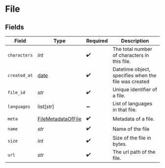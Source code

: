 # File


## Fields

| Field                                                                | Type                                                                 | Required                                                             | Description                                                          |
| -------------------------------------------------------------------- | -------------------------------------------------------------------- | -------------------------------------------------------------------- | -------------------------------------------------------------------- |
| `characters`                                                         | *int*                                                                | :heavy_check_mark:                                                   | The total number of characters in this file.                         |
| `created_at`                                                         | [date](https://docs.python.org/3/library/datetime.html#date-objects) | :heavy_check_mark:                                                   | Datetime object, specifies when the file was created                 |
| `file_id`                                                            | *str*                                                                | :heavy_check_mark:                                                   | Unique identifier of a file.                                         |
| `languages`                                                          | list[*str*]                                                          | :heavy_minus_sign:                                                   | List of languages in that file.                                      |
| `meta`                                                               | [FileMetadataOfFile](../../models/shared/filemetadataoffile.md)      | :heavy_check_mark:                                                   | Metadata of a file.                                                  |
| `name`                                                               | *str*                                                                | :heavy_check_mark:                                                   | Name of the file                                                     |
| `size`                                                               | *int*                                                                | :heavy_check_mark:                                                   | Size of the file in bytes.                                           |
| `url`                                                                | *str*                                                                | :heavy_check_mark:                                                   | The url path of the file.                                            |
